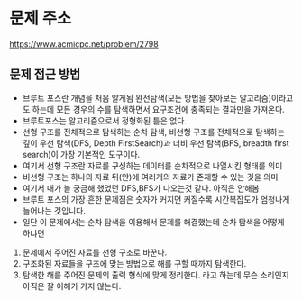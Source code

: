 # 문제 주소 
https://www.acmicpc.net/problem/2798

## 문제 접근 방법 
- 브루트 포스란 개념을 처음 알게됨 완전탐색(모든 방법을 찾아보는 알고리즘)이라고도 하는데 모든 경우의 수를 탐색하면서 요구조건에 충족되는 결과만을 가져온다. 
- 브루트포스는 알고리즘으로서 정형화된 틀은 없다.
- 선형 구조를 전체적으로 탐색하는 순차 탐색, 비선형 구조를 전체적으로 탐색하는 깊이 우선 탐색(DFS, Depth FirstSearch)과 너비 우선 탐색(BFS, breadth first search)이 가장 기본적인 도구이다.
- 여기서 선형 구조란 자료를 구성하는 데이터를 순차적으로 나열시킨 형태를 의미
- 비선형 구조는 하나의 자료 뒤(안)에 여러개의 자료가 존재할 수 있는 것을 의미
- 여기서 내가 늘 궁금해 했었던 DFS,BFS가 나오는것 같다. 아직은 안해봄 
- 브루트 포스의 가장 흔한 문제점은 숫자가 커지면 커질수록 시간복잡도가 엄청나게 늘어나는 것입니다.
- 일단 이 문제에서는 순차 탐색을 이용해서 문제를 해결했는데 순차 탐색을 어떻게 하냐면 
1. 문제에서 주어진 자료를 선형 구조로 바꾼다.
2. 구조화된 자료들을 구조에 맞는 방법으로 해를 구할 때까지 탐색한다.
3. 탐색한 해를 주어진 문제의 출력 형식에 맞게 정리한다.
라고 하는데 무슨 소리인지 아직은 잘 이해가 가지 않는다. 